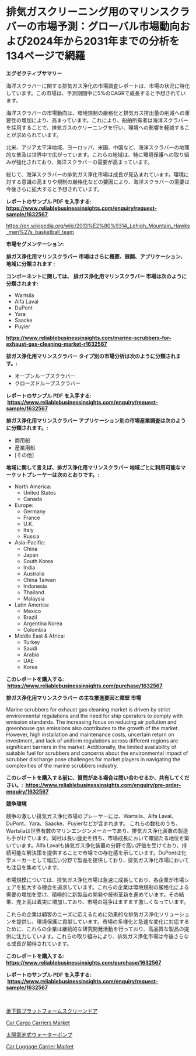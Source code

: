 <p><h1>排気ガスクリーニング用のマリンスクラバーの市場予測：グローバル市場動向および2024年から2031年までの分析を134ページで網羅</h1></p><p><strong>エグゼクティブサマリー</strong></p>
<p><p>海洋スクラバーに関する排気ガス浄化の市場調査レポートは、市場の状況に特化しています。この市場は、予測期間中に5%のCAGRで成長すると予想されています。</p><p>海洋スクラバーの市場動向は、環境規制の厳格化と排気ガス排出量の削減への重要性の増加により、高まっています。これにより、船舶所有者は海洋スクラバーを採用することで、排気ガスのクリーニングを行い、環境への影響を軽減することが求められています。</p><p>北米、アジア太平洋地域、ヨーロッパ、米国、中国など、海洋スクラバーの地理的な普及は世界中で広がっています。これらの地域は、特に環境保護への取り組みが強化されており、海洋スクラバーの需要が高まっています。</p><p>総じて、海洋スクラバーの排気ガス浄化市場は成長が見込まれています。環境に対する意識の高まりや規制の厳格化などの要因により、海洋スクラバーの需要は今後さらに拡大すると予想されています。</p></p>
<p><strong>レポートのサンプル PDF を入手する: <a href="https://www.reliablebusinessinsights.com/enquiry/request-sample/1632567">https://www.reliablebusinessinsights.com/enquiry/request-sample/1632567</a></strong></p>
<p><a href="https://en.wikipedia.org/wiki/2013%E2%80%9314_Lehigh_Mountain_Hawks_men%27s_basketball_team">https://en.wikipedia.org/wiki/2013%E2%80%9314_Lehigh_Mountain_Hawks_men%27s_basketball_team</a></p>
<p><strong>市場セグメンテーション:</strong></p>
<p><strong> 排ガス浄化用マリンスクラバー 市場はさらに概要、展開、アプリケーション、地域に分類されます :</strong></p>
<p><strong>コンポーネントに関しては、 排ガス浄化用マリンスクラバー 市場は次のように分類されます: &nbsp;</strong></p>
<p><ul><li>Wartsila</li><li>Alfa Laval</li><li>DuPont</li><li>Yara</li><li>Saacke</li><li>Puyier</li></ul></p>
<p><strong><a href="https://www.reliablebusinessinsights.com/marine-scrubbers-for-exhaust-gas-cleaning-market-r1632567">https://www.reliablebusinessinsights.com/marine-scrubbers-for-exhaust-gas-cleaning-market-r1632567</a></strong></p>
<p><strong> 排ガス浄化用マリンスクラバー タイプ別の市場分析は次のように分類されます。:</strong></p>
<p><ul><li>オープンループスクラバー</li><li>クローズドループスクラバー</li></ul></p>
<p><strong>レポートのサンプル PDF を入手する: &nbsp;<a href="https://www.reliablebusinessinsights.com/enquiry/request-sample/1632567">https://www.reliablebusinessinsights.com/enquiry/request-sample/1632567</a></strong></p>
<p><strong> 排ガス浄化用マリンスクラバー アプリケーション別の市場産業調査は次のように分類されます。:</strong></p>
<p><ul><li>商用船</li><li>産業用船</li><li>[その他]</li></ul></p>
<p><strong>地域に関して言えば、排ガス浄化用マリンスクラバー 地域ごとに利用可能なマーケットプレーヤーは次のとおりです。:</strong></p>
<p><ul>
    <li>
        North America:
        <ul>
            <li>United States</li>
            <li>Canada</li>
        </ul>
    </li>
    <li>
        Europe:
        <ul>
            <li>Germany</li>
            <li>France</li>
            <li>U.K.</li>
            <li>Italy</li>
            <li>Russia</li>
        </ul>
    </li>
    <li>
        Asia-Pacific:
        <ul>
            <li>China</li>
            <li>Japan</li>
            <li>South Korea</li>
            <li>India</li>
            <li>Australia</li>
            <li>China Taiwan</li>
            <li>Indonesia</li>
            <li>Thailand</li>
            <li>Malaysia</li>
        </ul>
    </li>
    <li>
        Latin America:
        <ul>
            <li>Mexico</li>
            <li>Brazil</li>
            <li>Argentina Korea</li>
            <li>Colombia</li>
        </ul>
    </li>
    <li>
        Middle East & Africa:
        <ul>
            <li>Turkey</li>
            <li>Saudi</li>
            <li>Arabia</li>
            <li>UAE</li>
            <li>Korea</li>
        </ul>
    </li>
    </ul></p>
<p><strong>このレポートを購入する: &nbsp;<a href="https://www.reliablebusinessinsights.com/purchase/1632567">https://www.reliablebusinessinsights.com/purchase/1632567</a></strong></p>
<p><strong>排ガス浄化用マリンスクラバー の主な推進要因と障壁 市場</strong></p>
<p><p>Marine scrubbers for exhaust gas cleaning market is driven by strict environmental regulations and the need for ship operators to comply with emission standards. The increasing focus on reducing air pollution and greenhouse gas emissions also contributes to the growth of the market. However, high installation and maintenance costs, uncertain return on investment, and lack of uniform regulations across different regions are significant barriers in the market. Additionally, the limited availability of suitable fuel for scrubbers and concerns about the environmental impact of scrubber discharge pose challenges for market players in navigating the complexities of the marine scrubbers industry.</p></p>
<p><strong>このレポートを購入する前に、質問がある場合は問い合わせるか、共有してください。:&nbsp; <a href="https://www.reliablebusinessinsights.com/enquiry/pre-order-enquiry/1632567">https://www.reliablebusinessinsights.com/enquiry/pre-order-enquiry/1632567</a></strong></p>
<p><strong>競争環境</strong></p>
<p><p>競争の激しい排気ガス浄化市場のプレーヤーには、Wartsila、Alfa Laval、DuPont、Yara、Saacke、Puyierなどが含まれます。 これらの数社のうち、Wartsilaは世界有数のマリンエンジンメーカーであり、排気ガス浄化装置の製造も手がけています。同社は長い歴史を持ち、市場成長において確固たる地位を築いています。Alfa Lavalも排気ガス浄化装置の分野で高い評価を受けており、持続可能な解決策を提供することで市場での存在感を示しています。DuPontは化学メーカーとして幅広い分野で製品を提供しており、排気ガス浄化市場においても注目を集めています。</p><p>市場規模については、排気ガス浄化市場は急速に成長しており、各企業が市場シェアを拡大する機会を追求しています。これらの企業は環境規制の厳格化による需要の増加を受け、積極的に新製品の開発や技術革新を進めています。その結果、売上高は着実に増加しており、市場の競争はますます激しくなっています。</p><p>これらの企業は顧客のニーズに応えるために効果的な排気ガス浄化ソリューションを提供し、環境保護に貢献しています。市場の多様化と急速な変化に対応するために、これらの企業は継続的な研究開発活動を行っており、高品質な製品の提供に注力しています。これらの取り組みにより、排気ガス浄化市場は今後さらなる成長が期待されています。</p></p>
<p><strong>このレポートを購入する: &nbsp; <a href="https://www.reliablebusinessinsights.com/purchase/1632567">https://www.reliablebusinessinsights.com/purchase/1632567</a></strong></p>
<p><strong>レポートのサンプル PDF を入手する: &nbsp;<a href="https://www.reliablebusinessinsights.com/enquiry/request-sample/1632567">https://www.reliablebusinessinsights.com/enquiry/request-sample/1632567</a></strong><strong></strong></p>
<p>&nbsp;</p>
<p><p><a href="https://github.com/TerrellConn/Market-Research-Report-List-2/blob/main/7546948179059.md">地下鉄プラットフォームスクリーンドア</a></p><p><a href="https://github.com/provorikovar/Market-Research-Report-List-5/blob/main/car-cargo-carriers-market.md">Car Cargo Carriers Market</a></p><p><a href="https://github.com/RandallRunte2023/Market-Research-Report-List-1/blob/main/8261986179060.md">太陽電池式ウォーターポンプ</a></p><p><a href="https://github.com/CliffMedina6/Market-Research-Report-List-5/blob/main/car-luggage-carrier-market.md">Car Luggage Carrier Market</a></p></p>